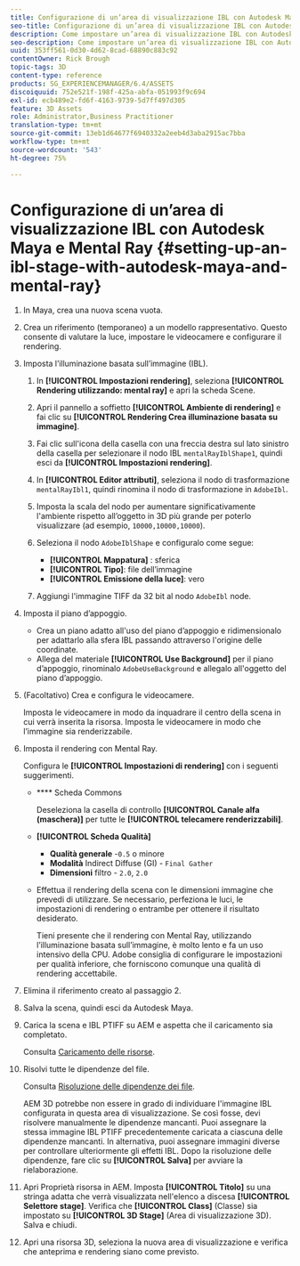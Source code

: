 ```yaml
---
title: Configurazione di un’area di visualizzazione IBL con Autodesk Maya e Mental Ray
seo-title: Configurazione di un’area di visualizzazione IBL con Autodesk Maya e Mental Ray
description: Come impostare un’area di visualizzazione IBL con Autodesk Maya e Mental Ray
seo-description: Come impostare un’area di visualizzazione IBL con Autodesk Maya e Mental Ray
uuid: 353ff561-0d30-4d62-8cad-68890c883c92
contentOwner: Rick Brough
topic-tags: 3D
content-type: reference
products: SG_EXPERIENCEMANAGER/6.4/ASSETS
discoiquuid: 752e521f-198f-425a-abfa-051993f9c694
exl-id: ecb489e2-fd6f-4163-9739-5d7ff497d305
feature: 3D Assets
role: Administrator,Business Practitioner
translation-type: tm+mt
source-git-commit: 13eb1d64677f6940332a2eeb4d3aba2915ac7bba
workflow-type: tm+mt
source-wordcount: '543'
ht-degree: 75%

---
```


# Configurazione di un’area di visualizzazione IBL con Autodesk Maya e Mental Ray {#setting-up-an-ibl-stage-with-autodesk-maya-and-mental-ray}

1. In Maya, crea una nuova scena vuota.

1. Crea un riferimento (temporaneo) a un modello rappresentativo. Questo consente di valutare la luce, impostare le videocamere e configurare il rendering.
1. Imposta l’illuminazione basata sull’immagine (IBL).

   1. In **[!UICONTROL Impostazioni rendering]**, seleziona **[!UICONTROL Rendering utilizzando: mental ray]** e apri la scheda Scene.
   1. Apri il pannello a soffietto **[!UICONTROL Ambiente di rendering]** e fai clic su **[!UICONTROL Rendering Crea illuminazione basata su immagine]**.
   1. Fai clic sull&#39;icona della casella con una freccia destra sul lato sinistro della casella per selezionare il nodo IBL `mentalRayIblShape1`, quindi esci da **[!UICONTROL Impostazioni rendering]**.
   1. In **[!UICONTROL Editor attributi]**, seleziona il nodo di trasformazione `mentalRayIbl1`, quindi rinomina il nodo di trasformazione in `AdobeIbl`.
   1. Imposta la scala del nodo per aumentare significativamente l&#39;ambiente rispetto all’oggetto in 3D più grande per poterlo visualizzare (ad esempio, `10000,10000,10000`).
   1. Seleziona il nodo `AdobeIblShape` e configuralo come segue:

      * **[!UICONTROL Mappatura]** : sferica
      * **[!UICONTROL Tipo]**: file dell’immagine
      * **[!UICONTROL Emissione della luce]**: vero
   1. Aggiungi l&#39;immagine TIFF da 32 bit al nodo `AdobeIbl` node.


1. Imposta il piano d’appoggio.

   * Crea un piano adatto all&#39;uso del piano d’appoggio e ridimensionalo per adattarlo alla sfera IBL passando attraverso l&#39;origine delle coordinate.
   * Allega del materiale **[!UICONTROL Use Background]** per il piano d’appoggio, rinominalo `AdobeUseBackground` e allegalo all&#39;oggetto del piano d’appoggio.

1. (Facoltativo) Crea e configura le videocamere.

   Imposta le videocamere in modo da inquadrare il centro della scena in cui verrà inserita la risorsa. Imposta le videocamere in modo che l’immagine sia renderizzabile.

1. Imposta il rendering con Mental Ray.

   Configura le **[!UICONTROL Impostazioni di rendering]** con i seguenti suggerimenti.

   * **** Scheda Commons

      Deseleziona la casella di controllo **[!UICONTROL Canale alfa (maschera)]** per tutte le **[!UICONTROL telecamere renderizzabili]**.

   * **[!UICONTROL Scheda Qualità]**

      * **Qualità generale** -`0.5` o minore
      * **Modalità**  Indirect Diffuse (GI) -  `Final Gather`
      * **Dimensioni**  filtro -  `2.0`,  `2.0`
   * Effettua il rendering della scena con le dimensioni immagine che prevedi di utilizzare. Se necessario, perfeziona le luci, le impostazioni di rendering o entrambe per ottenere il risultato desiderato.

       Tieni presente che il rendering con Mental Ray, utilizzando l’illuminazione basata sull’immagine, è molto lento e fa un uso intensivo della CPU. Adobe consiglia di configurare le impostazioni per qualità inferiore, che forniscono comunque una qualità di rendering accettabile.


1. Elimina il riferimento creato al passaggio 2.

1. Salva la scena, quindi esci da Autodesk Maya.

1. Carica la scena e IBL PTIFF su AEM e aspetta che il caricamento sia completato.

   Consulta [Caricamento delle risorse](managing-assets-touch-ui.md#uploading-assets).

1. Risolvi tutte le dipendenze del file.

   Consulta [Risoluzione delle dipendenze dei file](resolve-file-dependencies.md).

   AEM 3D potrebbe non essere in grado di individuare l&#39;immagine IBL configurata in questa area di visualizzazione. Se così fosse, devi risolvere manualmente le dipendenze mancanti. Puoi assegnare la stessa immagine IBL PTIFF precedentemente caricata a ciascuna delle dipendenze mancanti. In alternativa, puoi assegnare immagini diverse per controllare ulteriormente gli effetti IBL. Dopo la risoluzione delle dipendenze, fare clic su **[!UICONTROL Salva]** per avviare la rielaborazione.

1. Apri Proprietà risorsa in AEM. Imposta **[!UICONTROL Titolo]** su una stringa adatta che verrà visualizzata nell&#39;elenco a discesa **[!UICONTROL Selettore stage]**. Verifica che **[!UICONTROL Class]** (Classe) sia impostato su **[!UICONTROL 3D Stage]** (Area di visualizzazione 3D). Salva e chiudi.

1. Apri una risorsa 3D, seleziona la nuova area di visualizzazione e verifica che anteprima e rendering siano come previsto.
